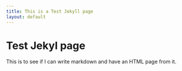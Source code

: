 ```yaml
---
title: This is a Test Jekyll page
layout: default
---
```


# Test Jekyl page

This is to see if I can write markdown and have an HTML page from it.